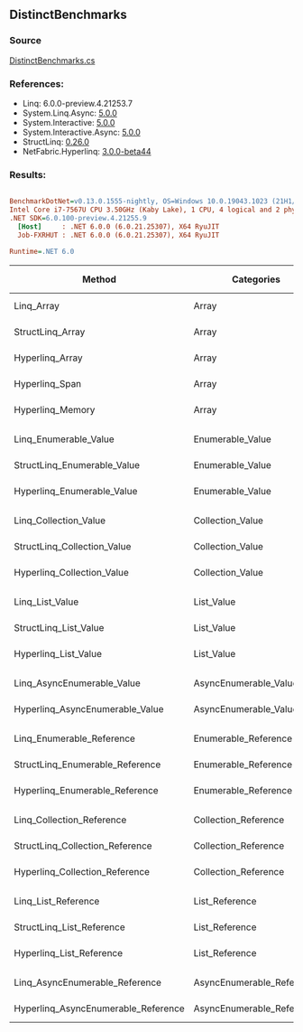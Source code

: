 ﻿## DistinctBenchmarks

### Source
[DistinctBenchmarks.cs](../NetFabric.Hyperlinq.Benchmarks/Benchmarks/DistinctBenchmarks.cs)

### References:
- Linq: 6.0.0-preview.4.21253.7
- System.Linq.Async: [5.0.0](https://www.nuget.org/packages/System.Linq.Async/5.0.0)
- System.Interactive: [5.0.0](https://www.nuget.org/packages/System.Interactive/5.0.0)
- System.Interactive.Async: [5.0.0](https://www.nuget.org/packages/System.Interactive.Async/5.0.0)
- StructLinq: [0.26.0](https://www.nuget.org/packages/StructLinq/0.26.0)
- NetFabric.Hyperlinq: [3.0.0-beta44](https://www.nuget.org/packages/NetFabric.Hyperlinq/3.0.0-beta44)

### Results:
``` ini

BenchmarkDotNet=v0.13.0.1555-nightly, OS=Windows 10.0.19043.1023 (21H1/May2021Update)
Intel Core i7-7567U CPU 3.50GHz (Kaby Lake), 1 CPU, 4 logical and 2 physical cores
.NET SDK=6.0.100-preview.4.21255.9
  [Host]     : .NET 6.0.0 (6.0.21.25307), X64 RyuJIT
  Job-FXRHUT : .NET 6.0.0 (6.0.21.25307), X64 RyuJIT

Runtime=.NET 6.0  

```
|                              Method |                Categories | Count |     Mean |     Error |    StdDev |   Median | Ratio | RatioSD |  Gen 0 | Gen 1 | Gen 2 | Allocated |
|------------------------------------ |-------------------------- |------ |---------:|----------:|----------:|---------:|------:|--------:|-------:|------:|------:|----------:|
|                          Linq_Array |                     Array |   100 | 1.902 μs | 0.0095 μs | 0.0084 μs | 1.901 μs |  1.00 |    0.00 | 1.3294 |     - |     - |   2,784 B |
|                    StructLinq_Array |                     Array |   100 | 1.277 μs | 0.0123 μs | 0.0109 μs | 1.273 μs |  0.67 |    0.01 |      - |     - |     - |         - |
|                     Hyperlinq_Array |                     Array |   100 | 1.474 μs | 0.0062 μs | 0.0058 μs | 1.472 μs |  0.77 |    0.00 |      - |     - |     - |         - |
|                      Hyperlinq_Span |                     Array |   100 | 1.515 μs | 0.0088 μs | 0.0078 μs | 1.516 μs |  0.80 |    0.01 |      - |     - |     - |         - |
|                    Hyperlinq_Memory |                     Array |   100 | 1.593 μs | 0.0055 μs | 0.0046 μs | 1.593 μs |  0.84 |    0.00 |      - |     - |     - |         - |
|                                     |                           |       |          |           |           |          |       |         |        |       |       |           |
|               Linq_Enumerable_Value |          Enumerable_Value |   100 | 2.245 μs | 0.0141 μs | 0.0117 μs | 2.241 μs |  1.00 |    0.00 | 1.3275 |     - |     - |   2,784 B |
|         StructLinq_Enumerable_Value |          Enumerable_Value |   100 | 2.232 μs | 0.0129 μs | 0.0115 μs | 2.234 μs |  0.99 |    0.01 | 0.0153 |     - |     - |      32 B |
|          Hyperlinq_Enumerable_Value |          Enumerable_Value |   100 | 1.544 μs | 0.0058 μs | 0.0054 μs | 1.544 μs |  0.69 |    0.01 |      - |     - |     - |         - |
|                                     |                           |       |          |           |           |          |       |         |        |       |       |           |
|               Linq_Collection_Value |          Collection_Value |   100 | 2.279 μs | 0.0164 μs | 0.0137 μs | 2.275 μs |  1.00 |    0.00 | 1.3275 |     - |     - |   2,784 B |
|         StructLinq_Collection_Value |          Collection_Value |   100 | 2.240 μs | 0.0204 μs | 0.0181 μs | 2.241 μs |  0.98 |    0.01 | 0.0153 |     - |     - |      32 B |
|          Hyperlinq_Collection_Value |          Collection_Value |   100 | 1.532 μs | 0.0069 μs | 0.0061 μs | 1.529 μs |  0.67 |    0.00 |      - |     - |     - |         - |
|                                     |                           |       |          |           |           |          |       |         |        |       |       |           |
|                     Linq_List_Value |                List_Value |   100 | 2.252 μs | 0.0257 μs | 0.0215 μs | 2.249 μs |  1.00 |    0.00 | 1.3275 |     - |     - |   2,784 B |
|               StructLinq_List_Value |                List_Value |   100 | 1.526 μs | 0.0071 μs | 0.0063 μs | 1.528 μs |  0.68 |    0.01 |      - |     - |     - |         - |
|                Hyperlinq_List_Value |                List_Value |   100 | 2.798 μs | 0.0095 μs | 0.0084 μs | 2.797 μs |  1.24 |    0.01 | 0.0153 |     - |     - |      32 B |
|                                     |                           |       |          |           |           |          |       |         |        |       |       |           |
|          Linq_AsyncEnumerable_Value |     AsyncEnumerable_Value |   100 | 7.665 μs | 0.0404 μs | 0.0358 μs | 7.666 μs |  1.00 |    0.00 | 2.0599 |     - |     - |   4,320 B |
|     Hyperlinq_AsyncEnumerable_Value |     AsyncEnumerable_Value |   100 | 4.387 μs | 0.0145 μs | 0.0136 μs | 4.384 μs |  0.57 |    0.00 |      - |     - |     - |         - |
|                                     |                           |       |          |           |           |          |       |         |        |       |       |           |
|           Linq_Enumerable_Reference |      Enumerable_Reference |   100 | 2.206 μs | 0.0067 μs | 0.0056 μs | 2.208 μs |  1.00 |    0.00 | 1.3275 |     - |     - |   2,784 B |
|     StructLinq_Enumerable_Reference |      Enumerable_Reference |   100 | 2.210 μs | 0.0134 μs | 0.0126 μs | 2.208 μs |  1.00 |    0.01 | 0.0153 |     - |     - |      32 B |
|      Hyperlinq_Enumerable_Reference |      Enumerable_Reference |   100 | 2.696 μs | 0.0103 μs | 0.0092 μs | 2.696 μs |  1.22 |    0.01 | 0.0153 |     - |     - |      32 B |
|                                     |                           |       |          |           |           |          |       |         |        |       |       |           |
|           Linq_Collection_Reference |      Collection_Reference |   100 | 2.238 μs | 0.0134 μs | 0.0125 μs | 2.234 μs |  1.00 |    0.00 | 1.3275 |     - |     - |   2,784 B |
|     StructLinq_Collection_Reference |      Collection_Reference |   100 | 2.218 μs | 0.0162 μs | 0.0144 μs | 2.225 μs |  0.99 |    0.01 | 0.0153 |     - |     - |      32 B |
|      Hyperlinq_Collection_Reference |      Collection_Reference |   100 | 2.623 μs | 0.0152 μs | 0.0135 μs | 2.624 μs |  1.17 |    0.01 | 0.0153 |     - |     - |      32 B |
|                                     |                           |       |          |           |           |          |       |         |        |       |       |           |
|                 Linq_List_Reference |            List_Reference |   100 | 2.270 μs | 0.0140 μs | 0.0117 μs | 2.264 μs |  1.00 |    0.00 | 1.3275 |     - |     - |   2,784 B |
|           StructLinq_List_Reference |            List_Reference |   100 | 2.208 μs | 0.0163 μs | 0.0152 μs | 2.204 μs |  0.97 |    0.01 | 0.0153 |     - |     - |      32 B |
|            Hyperlinq_List_Reference |            List_Reference |   100 | 2.752 μs | 0.0078 μs | 0.0069 μs | 2.754 μs |  1.21 |    0.01 | 0.0153 |     - |     - |      32 B |
|                                     |                           |       |          |           |           |          |       |         |        |       |       |           |
|      Linq_AsyncEnumerable_Reference | AsyncEnumerable_Reference |   100 | 7.447 μs | 0.1489 μs | 0.2183 μs | 7.293 μs |  1.00 |    0.00 | 2.0599 |     - |     - |   4,320 B |
| Hyperlinq_AsyncEnumerable_Reference | AsyncEnumerable_Reference |   100 | 4.914 μs | 0.0167 μs | 0.0148 μs | 4.913 μs |  0.65 |    0.02 | 0.0153 |     - |     - |      32 B |
